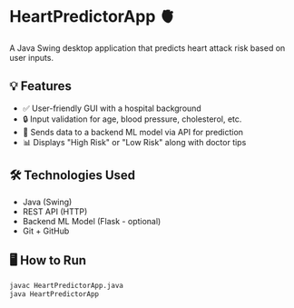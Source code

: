 # HeartPredictorApp 🫀

A Java Swing desktop application that predicts heart attack risk based on user inputs.

## 💡 Features

- ✅ User-friendly GUI with a hospital background
- 🔒 Input validation for age, blood pressure, cholesterol, etc.
- 🤖 Sends data to a backend ML model via API for prediction
- 📊 Displays "High Risk" or "Low Risk" along with doctor tips

## 🛠️ Technologies Used

- Java (Swing)
- REST API (HTTP)
- Backend ML Model (Flask - optional)
- Git + GitHub

## 🖥️ How to Run

```bash
javac HeartPredictorApp.java
java HeartPredictorApp
